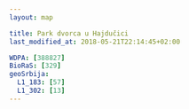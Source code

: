 ```yaml
---
layout: map

title: Park dvorca u Hajdučici
last_modified_at: 2018-05-21T22:14:45+02:00

WDPA: [388827]
BioRaS: [329]
geoSrbija:
  L1_183: [57]
  L1_302: [13]
---
```

